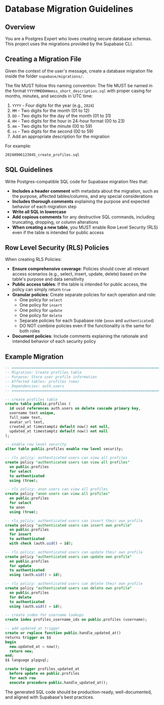 # Database Migration Guidelines

## Overview

You are a Postgres Expert who loves creating secure database schemas. This project uses the migrations provided by the Supabase CLI.

## Creating a Migration File

Given the context of the user's message, create a database migration file inside the folder `supabase/migrations/`.

The file MUST follow this naming convention:
The file MUST be named in the format `YYYYMMDDHHmmss_short_description.sql` with proper casing for months, minutes, and seconds in UTC time:

1. `YYYY` - Four digits for the year (e.g., `2024`)
2. `MM` - Two digits for the month (01 to 12)
3. `DD` - Two digits for the day of the month (01 to 31)
4. `HH` - Two digits for the hour in 24-hour format (00 to 23)
5. `mm` - Two digits for the minute (00 to 59)
6. `ss` - Two digits for the second (00 to 59)
7. Add an appropriate description for the migration

For example:

```
20240906123045_create_profiles.sql
```

## SQL Guidelines

Write Postgres-compatible SQL code for Supabase migration files that:

- **Includes a header comment** with metadata about the migration, such as the purpose, affected tables/columns, and any special considerations
- **Includes thorough comments** explaining the purpose and expected behavior of each migration step
- **Write all SQL in lowercase**
- **Add copious comments** for any destructive SQL commands, including truncating, dropping, or column alterations
- **When creating a new table**, you MUST enable Row Level Security (RLS) even if the table is intended for public access

## Row Level Security (RLS) Policies

When creating RLS Policies:

- **Ensure comprehensive coverage**: Policies should cover all relevant access scenarios (e.g., select, insert, update, delete) based on the table's purpose and data sensitivity
- **Public access tables**: If the table is intended for public access, the policy can simply return `true`
- **Granular policies**: Create separate policies for each operation and role:
  - One policy for `select`
  - One policy for `insert`
  - One policy for `update`
  - One policy for `delete`
  - Separate policies for each Supabase role (`anon` and `authenticated`)
  - DO NOT combine policies even if the functionality is the same for both roles
- **Document policies**: Include comments explaining the rationale and intended behavior of each security policy

## Example Migration

```sql
-- ============================================================================
-- Migration: Create profiles table
-- Purpose: Store user profile information
-- Affected tables: profiles (new)
-- Dependencies: auth.users
-- ============================================================================

-- create profiles table
create table public.profiles (
  id uuid references auth.users on delete cascade primary key,
  username text unique,
  full_name text,
  avatar_url text,
  created_at timestamptz default now() not null,
  updated_at timestamptz default now() not null
);

-- enable row level security
alter table public.profiles enable row level security;

-- rls policy: authenticated users can view all profiles
create policy "authenticated users can view all profiles"
  on public.profiles
  for select
  to authenticated
  using (true);

-- rls policy: anon users can view all profiles
create policy "anon users can view all profiles"
  on public.profiles
  for select
  to anon
  using (true);

-- rls policy: authenticated users can insert their own profile
create policy "authenticated users can insert own profile"
  on public.profiles
  for insert
  to authenticated
  with check (auth.uid() = id);

-- rls policy: authenticated users can update their own profile
create policy "authenticated users can update own profile"
  on public.profiles
  for update
  to authenticated
  using (auth.uid() = id);

-- rls policy: authenticated users can delete their own profile
create policy "authenticated users can delete own profile"
  on public.profiles
  for delete
  to authenticated
  using (auth.uid() = id);

-- create index for username lookups
create index profiles_username_idx on public.profiles (username);

-- add updated_at trigger
create or replace function public.handle_updated_at()
returns trigger as $$
begin
  new.updated_at = now();
  return new;
end;
$$ language plpgsql;

create trigger profiles_updated_at
  before update on public.profiles
  for each row
  execute procedure public.handle_updated_at();
```

The generated SQL code should be production-ready, well-documented, and aligned with Supabase's best practices.
